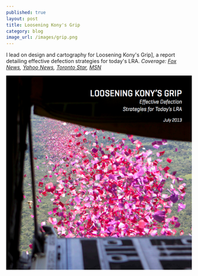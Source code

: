 ```yaml
---
published: true
layout: post
title: Loosening Kony's Grip
category: blog
image_url: /images/grip.png
---
```


I lead on design and cartography for Loosening Kony's Grip], a report detailing effective defection strategies for today's LRA. *Coverage: [Fox News](http://www.foxnews.com/world/2013/07/31/in-sign-hope-brutal-african-warlord-who-uses-children-loses-grip-as-his/), [Yahoo News](http://news.yahoo.com/defections-weaken-brutal-central-african-warlord-090925543.html),  [Toronto Star](http://www.thestar.com/news/world/2013/07/31/joseph_kony_loses_grip_on_lords_resistance_army_as_fighters_defect_report.html), [MSN](http://news.msn.com/world/defections-weaken-brutal-african-warlord-kony?stay=1)*

[<img src="/images/grip.png">](http://www.theresolve.org/wp-content/uploads/2013/07/Loosening-Konys-Grip-July-2013-FINAL.pdf)